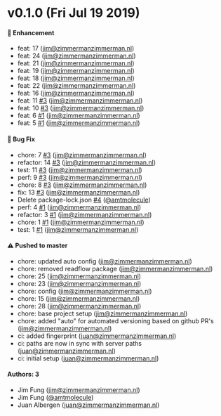 # v0.1.0 (Fri Jul 19 2019)

#### 🚀  Enhancement

- feat: 17  (jim@zimmermanzimmerman.nl)
- feat: 24  (jim@zimmermanzimmerman.nl)
- feat: 21  (jim@zimmermanzimmerman.nl)
- feat: 19  (jim@zimmermanzimmerman.nl)
- feat: 18  (jim@zimmermanzimmerman.nl)
- feat: 22  (jim@zimmermanzimmerman.nl)
- feat: 16  (jim@zimmermanzimmerman.nl)
- feat: 11 [#3](https://github.com/zimmerman-zimmerman/mlt-frontend/pull/3) (jim@zimmermanzimmerman.nl)
- feat: 10 [#3](https://github.com/zimmerman-zimmerman/mlt-frontend/pull/3) (jim@zimmermanzimmerman.nl)
- feat: 6 [#1](https://github.com/zimmerman-zimmerman/mlt-frontend/pull/1) (jim@zimmermanzimmerman.nl)
- feat: 5 [#1](https://github.com/zimmerman-zimmerman/mlt-frontend/pull/1) (jim@zimmermanzimmerman.nl)

#### 🐛  Bug Fix

- chore: 7 [#3](https://github.com/zimmerman-zimmerman/mlt-frontend/pull/3) (jim@zimmermanzimmerman.nl)
- refactor: 14 [#3](https://github.com/zimmerman-zimmerman/mlt-frontend/pull/3) (jim@zimmermanzimmerman.nl)
- test: 11 [#3](https://github.com/zimmerman-zimmerman/mlt-frontend/pull/3) (jim@zimmermanzimmerman.nl)
- perf: 9 [#3](https://github.com/zimmerman-zimmerman/mlt-frontend/pull/3) (jim@zimmermanzimmerman.nl)
- chore: 8 [#3](https://github.com/zimmerman-zimmerman/mlt-frontend/pull/3) (jim@zimmermanzimmerman.nl)
- fix: 13 [#3](https://github.com/zimmerman-zimmerman/mlt-frontend/pull/3) (jim@zimmermanzimmerman.nl)
- Delete package-lock.json [#4](https://github.com/zimmerman-zimmerman/mlt-frontend/pull/4) ([@amtmolecule](https://github.com/amtmolecule))
- perf: 4 [#1](https://github.com/zimmerman-zimmerman/mlt-frontend/pull/1) (jim@zimmermanzimmerman.nl)
- refactor: 3 [#1](https://github.com/zimmerman-zimmerman/mlt-frontend/pull/1) (jim@zimmermanzimmerman.nl)
- chore: 1 [#1](https://github.com/zimmerman-zimmerman/mlt-frontend/pull/1) (jim@zimmermanzimmerman.nl)
- test: 1 [#1](https://github.com/zimmerman-zimmerman/mlt-frontend/pull/1) (jim@zimmermanzimmerman.nl)

#### ⚠️  Pushed to master

- chore: updated auto config  (jim@zimmermanzimmerman.nl)
- chore: removed readflow package  (jim@zimmermanzimmerman.nl)
- chore: 25  (jim@zimmermanzimmerman.nl)
- chore: 23  (jim@zimmermanzimmerman.nl)
- chore: config  (jim@zimmermanzimmerman.nl)
- chore: 15  (jim@zimmermanzimmerman.nl)
- chore: 28  (jim@zimmermanzimmerman.nl)
- chore: base project setup  (jim@zimmermanzimmerman.nl)
- chore: added "auto" for automated versioning based on github PR's  (jim@zimmermanzimmerman.nl)
- ci: added fingerprint  (juan@zimmermanzimmerman.nl)
- ci: paths are now in sync with server paths  (juan@zimmermanzimmerman.nl)
- ci: initial setup  (juan@zimmermanzimmerman.nl)

#### Authors: 3

- Jim Fung (jim@zimmermanzimmerman.nl)
- Jim Fung ([@amtmolecule](https://github.com/amtmolecule))
- Juan Albergen (juan@zimmermanzimmerman.nl)